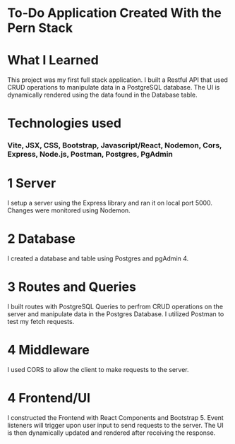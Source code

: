 # To-Do Application Created With the Pern Stack

# What I Learned

This project was my first full stack application. I built a Restful API that used CRUD operations to manipulate data in a PostgreSQL database. The UI is dynamically rendered using the data found in the Database table.

# Technologies used

### Vite, JSX, CSS, Bootstrap, Javascript/React, Nodemon, Cors, Express, Node.js, Postman, Postgres, PgAdmin

# 1 Server

I setup a server using the Express library and ran it on local port 5000. Changes were monitored using Nodemon.

# 2 Database

I created a database and table using Postgres and pgAdmin 4.

# 3 Routes and Queries

I built routes with PostgreSQL Queries to perfrom CRUD operations on the server and manipulate data in the Postgres Database. I utilized Postman to test my fetch requests.

# 4 Middleware

I used CORS to allow the client to make requests to the server.

# 4 Frontend/UI

I constructed the Frontend with React Components and Bootstrap 5. Event listeners will trigger upon user input to send requests to the server. The UI is then dynamically updated and rendered after receiving the response.
